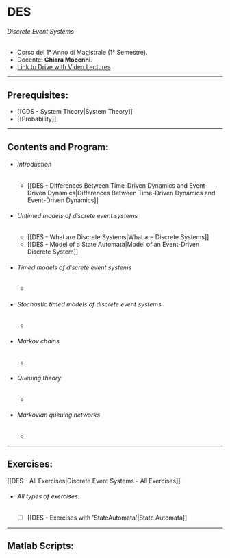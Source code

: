 # DES
###### Discrete Event Systems
- Corso del 1° Anno di Magistrale (1° Semestre).
- Docente: **Chiara Mocenni**.
- [Link to Drive with Video Lectures](https://drive.google.com/drive/u/1/folders/1pAW73AgqAlQBOK8exP3sQbLQG0yAlR8j)
										<br>
---
## Prerequisites:
- [[CDS - System Theory|System Theory]]
- [[Probability]]
---
## Contents and Program:
- ###### *Introduction*
	- [[DES - Differences Between Time-Driven Dynamics and Event-Driven Dynamics|Differences Between Time-Driven Dynamics and Event-Driven Dynamics]]
- ###### *Untimed models of discrete event systems*
	- [[DES - What are Discrete Systems|What are Discrete Systems]]
	- [[DES - Model of a State Automata|Model of an Event-Driven Discrete System]]
- ###### *Timed models of discrete event systems*
	- 
- ###### *Stochastic timed models of discrete event systems*
	- 
- ###### *Markov chains*
	- 
- ###### *Queuing theory*
	- 
- ###### *Markovian queuing networks*
	- 
---

## Exercises:
[[DES - All Exercises|Discrete Event Systems - All Exercises]]

-   ###### All types of exercises:
    - [ ] [[DES - Exercises with 'StateAutomata'|State Automata]]



---

## Matlab Scripts:
